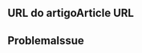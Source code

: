 <!---
Welcome to the Office Add-ins documentation repository.

To report an issue with the Office-Add-ins documentation, please provide the article URL and describe the issue below. Alternatively, if you want to submit a pull request with your recommended documentation changes, we will review your contributions and update our documentation accordingly.

If your issue is not related to the Office Add-ins documentation, please post it to one of the following channels instead:

- To ask a question about using the Office.js API, post your question to Stack Overflow and tag it with the "office-js" tag (http://stackoverflow.com/questions/tagged/office-js).

- To report an issue with the Office.js API or platform, create the issue in the OfficeDev/office-js repository (https://github.com/OfficeDev/office-js), which members of the product team monitor for customer-reported issues.

- To submit a feature request for the Office.js API or platform, post your idea to our User Voice page (https://officespdev.uservoice.com/), or if the feature request already exists there, add your vote for it.
-->

<!--- Provide a general summary of the documentation issue in the Title above -->

## <a name="article-url"></a><span data-ttu-id="5d1ae-101">URL do artigo</span><span class="sxs-lookup"><span data-stu-id="5d1ae-101">Article URL</span></span>
<!-- Provide the URL of the article that this documentation issue relates to -->

## <a name="issue"></a><span data-ttu-id="5d1ae-102">Problema</span><span class="sxs-lookup"><span data-stu-id="5d1ae-102">Issue</span></span>
<!-- Provide a thorough description of the documentation issue -->
